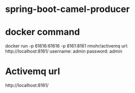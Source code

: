 # spring-boot-camel-producer

# docker command
docker run -p 61616:61616 -p 8161:8161 rmohr/activemq
url: http://localhost:8161/
username: admin
password: admin

# Activemq url
http://localhost:8161/